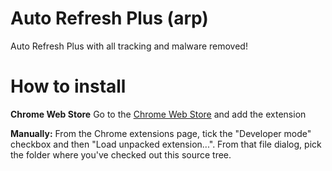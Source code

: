 # Auto Refresh Plus (arp)
Auto Refresh Plus with all tracking and malware removed!

# How to install
**Chrome Web Store**
Go to the [Chrome Web Store](https://chrome.google.com/webstore/detail/auto-refresh-plus/ohfjpkccecpdfkpmfocndhepolhljfhg) and add the extension


**Manually:**
From the Chrome extensions page, tick the "Developer mode" checkbox and then
"Load unpacked extension...". From that file dialog, pick the folder where
you've checked out this source tree.

